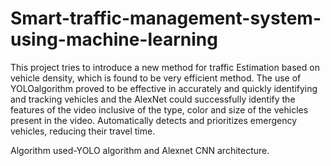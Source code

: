 # Smart-traffic-management-system-using-machine-learning
This project tries to introduce a new method for traffic Estimation based on vehicle density, which is found to be very efficient method. 
The use of YOLOalgorithm proved to be effective in accurately and quickly identifying and tracking vehicles and the AlexNet could successfully identify the features of the video inclusive of the type, color and size of the vehicles present in the video. Automatically detects and prioritizes emergency vehicles, reducing their travel time.

Algorithm used-YOLO algorithm and Alexnet CNN architecture.

